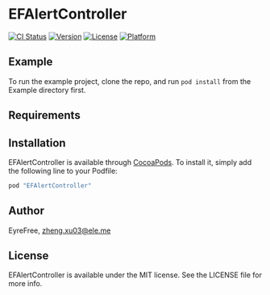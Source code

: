# EFAlertController

[![CI Status](http://img.shields.io/travis/EyreFree/EFAlertController.svg?style=flat)](https://travis-ci.org/EyreFree/EFAlertController)
[![Version](https://img.shields.io/cocoapods/v/EFAlertController.svg?style=flat)](http://cocoapods.org/pods/EFAlertController)
[![License](https://img.shields.io/cocoapods/l/EFAlertController.svg?style=flat)](http://cocoapods.org/pods/EFAlertController)
[![Platform](https://img.shields.io/cocoapods/p/EFAlertController.svg?style=flat)](http://cocoapods.org/pods/EFAlertController)

## Example

To run the example project, clone the repo, and run `pod install` from the Example directory first.

## Requirements

## Installation

EFAlertController is available through [CocoaPods](http://cocoapods.org). To install
it, simply add the following line to your Podfile:

```ruby
pod "EFAlertController"
```

## Author

EyreFree, zheng.xu03@ele.me

## License

EFAlertController is available under the MIT license. See the LICENSE file for more info.
